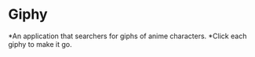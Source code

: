 # Giphy

*An application that searchers for giphs of anime characters.
*Click each giphy to make it go.
